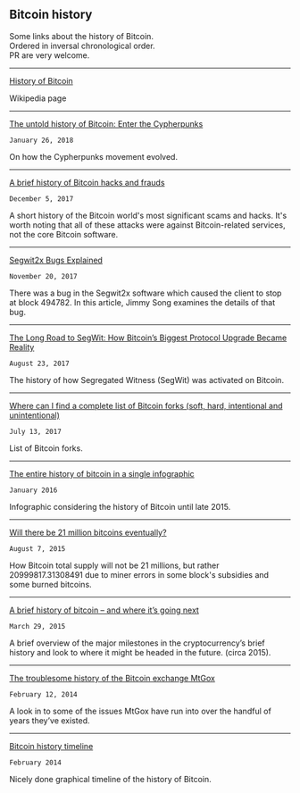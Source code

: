 ## Bitcoin history

Some links about the history of Bitcoin.  
Ordered in inversal chronological order.  
PR are very welcome.

---

[History of Bitcoin](https://en.wikipedia.org/wiki/History_of_bitcoin)

Wikipedia page

---

[The untold history of Bitcoin: Enter the Cypherpunks](https://medium.com/swlh/the-untold-history-of-bitcoin-enter-the-cypherpunks-f764dee962a1)

`January 26, 2018`

On how the Cypherpunks movement evolved.

---

[A brief history of Bitcoin hacks and frauds](https://arstechnica.com/tech-policy/2017/12/a-brief-history-of-bitcoin-hacks-and-frauds/)

`December 5, 2017`

A short history of the Bitcoin world's most significant scams and hacks. It's worth noting that all of these attacks were against Bitcoin-related services, not the core Bitcoin software.

---

[Segwit2x Bugs Explained](https://bitcointechtalk.com/segwit2x-bugs-explained-8e0c286124bc)

`November 20, 2017`

There was a bug in the Segwit2x software which caused the client to stop at block 494782. In this article, Jimmy Song examines the details of that bug.

---

[The Long Road to SegWit: How Bitcoin’s Biggest Protocol Upgrade Became Reality](https://bitcoinmagazine.com/articles/long-road-segwit-how-bitcoins-biggest-protocol-upgrade-became-reality/)

`August 23, 2017`

The history of how Segregated Witness (SegWit) was activated on Bitcoin.

---

[Where can I find a complete list of Bitcoin forks (soft, hard, intentional and unintentional)](https://bitcoin.stackexchange.com/questions/56607/where-can-i-find-a-complete-list-of-bitcoin-forks-soft-hard-intentional-and-u)

`July 13, 2017`

List of Bitcoin forks.

---

[The entire history of bitcoin in a single infographic](https://futurism.com/images/the-entire-history-of-bitcoin-in-a-single-infographic)

`January 2016`

Infographic considering the history of Bitcoin until late 2015.

---

[Will there be 21 million bitcoins eventually?](https://bitcoin.stackexchange.com/questions/38994/will-there-be-21-million-bitcoins-eventually/38998#38998)

`August 7, 2015`

How Bitcoin total supply will not be 21 millions, but rather 20999817.31308491 due to miner errors in some block's subsidies and some burned bitcoins.

---

[A brief history of bitcoin – and where it’s going next](https://thenextweb.com/insider/2015/03/29/a-brief-history-of-bitcoin-and-where-its-going-next/)

`March 29, 2015`

A brief overview of the major milestones in the cryptocurrency’s brief history and look to where it might be headed in the future. (circa 2015).

---

[The troublesome history of the Bitcoin exchange MtGox](https://anders.io/the-troublesome-history-of-the-bitcoin-exchange-mtgox/)

`February 12, 2014`

A look in to some of the issues MtGox have run into over the handful of years they’ve existed.

---

[Bitcoin history timeline](http://historyofbitcoin.org/)

`February 2014`

Nicely done graphical timeline of the history of Bitcoin.
